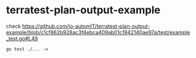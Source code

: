 # terratest-plan-output-example

check https://github.com/jo-automIT/terratest-plan-output-example/blob/c1cf862b928ac3f4ebca409ab01c1942140ae97a/test/example_test.go#L49

``` shell
go test ./... -v
```
